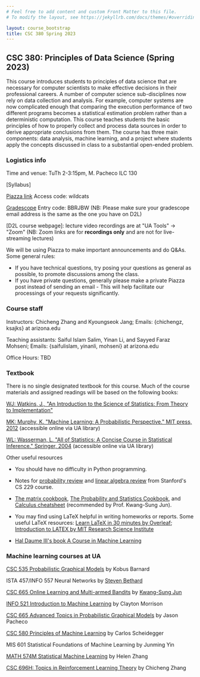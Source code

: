 ```yaml
---
# Feel free to add content and custom Front Matter to this file.
# To modify the layout, see https://jekyllrb.com/docs/themes/#overriding-theme-defaults

layout: course_bootstrap
title: CSC 380 Spring 2023
---
```



## CSC 380: Principles of Data Science (Spring 2023)

This course introduces students to principles of data science that are necessary for computer scientists 
to make effective decisions in their professional careers. A number of computer science sub-disciplines 
now rely on data collection and analysis. For example, computer systems are now complicated enough that
comparing the execution performance of two different programs becomes a statistical estimation problem 
rather than a deterministic computation. This course teaches students the basic principles of how to 
properly collect and process data sources in order to derive appropriate conclusions from them. 
The course has three main components: data analysis, machine learning, and a project where students 
apply the concepts discussed in class to a substantial open-ended problem.

### Logistics info

Time and venue: TuTh 2-3:15pm, M. Pacheco ILC 130

[Syllabus]

[Piazza link](https://piazza.com/arizona/spring2023/csc380) Access code: wildcats

[Gradescope](https://www.gradescope.com/courses/480747) Entry code: BBRJBW (NB: Please make sure your gradescope email address is the same as the one you have on D2L)

[D2L course webpage]: lecture video recordings are at "UA Tools" -> "Zoom" (NB: Zoom links are for **recordings only** and are not for live-streaming lectures)


We will be using Piazza to make important announcements and do Q&As. Some general rules:

* If you have technical questions, try posing your questions as general as possible, to promote discussions among the class.
* If you have private questions, generally please make a private Piazza post instead of sending an email - 
  This will help facilitate our processings of your requests significantly.


### Course staff

Instructors: Chicheng Zhang and Kyoungseok Jang; Emails: {chichengz, ksajks} at arizona.edu

Teaching assistants: Saiful Islam Salim, Yinan Li, and Sayyed Faraz Mohseni; Emails: {saifulislam, yinanli, mohseni} at arizona.edu

Office Hours: TBD

### Textbook

There is no single designated textbook for this course. Much of the course materials and assigned readings will be based on the following books:

[WJ: Watkins, J., "An Introduction to the Science of Statistics: From Theory to Implementation"](https://www.math.arizona.edu/~jwatkins/statbook.pdf)

[MK: Murphy, K. "Machine Learning: A Probabilistic Perspective." MIT press, 2012](https://arizona-primo.hosted.exlibrisgroup.com/permalink/f/6ljalh/01UA_ALMA51543591360003843) (accessible online via UA library)

[WL: Wasserman, L. "All of Statistics: A Concise Course in Statistical Inference." Springer, 2004](https://link.springer.com/book/10.1007/978-0-387-21736-9) (accessible online via UA library)


Other useful resources

- You should have no difficulty in Python programming. 

- Notes for [probability review](http://cs229.stanford.edu/section/cs229-prob.pdf) and [linear algebra review](http://cs229.stanford.edu/section/cs229-linalg.pdf) from Stanford's CS 229 course.

- [The matrix cookbook](https://www.math.uwaterloo.ca/~hwolkowi/matrixcookbook.pdf), [The Probability and Statistics Cookbook](http://statistics.zone/), and [Calculus cheatsheet](https://tutorial.math.lamar.edu/pdf/calculus_cheat_sheet_all.pdf) (recommended by Prof. Kwang-Sung Jun).

- You may find using LaTeX helpful in writing homeworks or reports. Some useful LaTeX resources: [Learn LaTeX in 30 minutes by Overleaf](https://www.overleaf.com/learn/latex/Learn_LaTeX_in_30_minutes#Adding_math_to_LaTeX); [Introduction to LATEX by MIT Research Science Institute](http://web.mit.edu/rsi/www/pdfs/new-latex.pdf)

- [Hal Daume III's book A Course in Machine Learning](http://ciml.info/)


### Machine learning courses at UA

[CSC 535 Probabilistic Graphical Models](http://kobus.ca/teaching/cs535/spring18/index.html) by Kobus Barnard

ISTA 457/INFO 557 Neural Networks by [Steven Bethard](https://bethard.faculty.arizona.edu/)

[CSC 665 Online Learning and Multi-armed Bandits](https://kwangsungjun.github.io/teach/20.1.csc665/index.html) by [Kwang-Sung Jun](https://kwangsungjun.github.io/)

[INFO 521 Introduction to Machine Learning](http://w3.sista.arizona.edu/~clayton/courses/ml/index.html) by Clayton Morrison

[CSC 665 Advanced Topics in Probabilistic Graphical Models](https://www2.cs.arizona.edu/~pachecoj/courses/csc665-1/index.html) by Jason Pacheco

[CSC 580 Principles of Machine Learning](https://cscheid.net/courses/spr19/csc665/) by Carlos Scheidegger

MIS 601 Statistical Foundations of Machine Learning by Junming Yin

[MATH 574M Statistical Machine Learning](http://math.arizona.edu/~hzhang/math574m.html) by Helen Zhang

[CSC 696H: Topics in Reinforcement Learning Theory](https://zcc1307.github.io/courses/csc696fa21/index.html) by Chicheng Zhang


